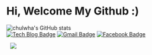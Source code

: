 <head><h1>Hi, Welcome My Github :)</h1></head>

![chulwha's GitHub stats](https://github-readme-stats.vercel.app/api?username=cjfghk5697&show_icons=true&theme=tokyonight)
<br>
[![Tech Blog Badge](http://img.shields.io/badge/-Tech%20blog-black?style=flat-square&logo=github&link=https://github.com/cjfghk5697)](https://github.com/cjfghk5697)
[![Gmail Badge](https://img.shields.io/badge/Gmail-d14836?style=flat-square&logo=Gmail&logoColor=white&link=mailto:cjfghk5697@gmail.com)](mailto:cjfghk5697@gmail.com)
  [![Facebook Badge](https://img.shields.io/badge/facebook-1877f2?style=flat-square&logo=facebook&logoColor=white&link=https://www.facebook.com/profile.php?id=100032812731866)](https://www.facebook.com/profile.php?id=100032812731866)

<a href="https://www.instagram.com/chulhwa_/">
    <img src="http://img.shields.io/badge/-Instagram-black?style=flat&logo=Instagram&link=https://https://www.instagram.com/chulhwa_/" style="height : auto; margin-left : 10px; margin-right : 10px;"/>


	
